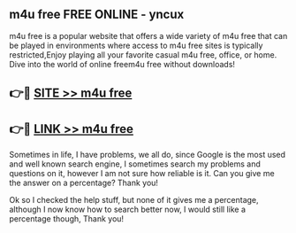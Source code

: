 ## m4u free FREE ONLINE - yncux

m4u free is a popular website that offers a wide variety of m4u free that can be played in environments where access to m4u free sites is typically restricted,Enjoy playing all your favorite casual m4u free, office, or home. Dive into the world of online freem4u free without downloads!

## 👉🔴 [SITE >> m4u free](http://news.freeplayer.one?title=m4u_free&ref=FRRE)

## 👉🔴 [LINK >> m4u free](http://news.freeplayer.one?title=m4u_free&ref=FREE)

Sometimes in life, I have problems, we all do, since Google is the most used and well known search engine, I sometimes search my problems and questions on it, however I am not sure how reliable is it. Can you give me the answer on a percentage? Thank you!

Ok so I checked the help stuff, but none of it gives me a percentage, although I now know how to search better now, I would still like a percentage though, Thank you!